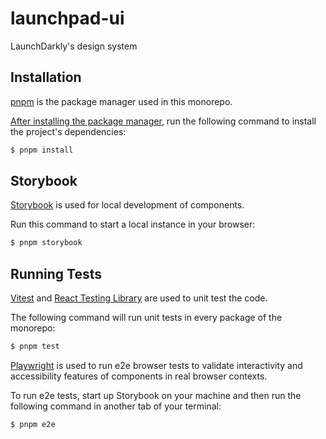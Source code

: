 # launchpad-ui

LaunchDarkly's design system

## Installation

[pnpm](https://pnpm.io/) is the package manager used in this monorepo.

[After installing the package manager](https://pnpm.io/installation), run the following command to install the project's dependencies:

```sh
$ pnpm install
```

## Storybook

[Storybook](https://storybook.js.org/) is used for local development of components.

Run this command to start a local instance in your browser:

```sh
$ pnpm storybook
```

## Running Tests

[Vitest](https://vitest.dev/) and [React Testing Library](https://testing-library.com/docs/react-testing-library/intro/) are used to unit test the code.

The following command will run unit tests in every package of the monorepo:

```sh
$ pnpm test
```

[Playwright](https://playwright.dev/) is used to run e2e browser tests to validate interactivity and accessibility features of components in real browser contexts.

To run e2e tests, start up Storybook on your machine and then run the following command in another tab of your terminal:

```sh
$ pnpm e2e
```

